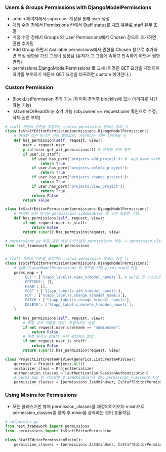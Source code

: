 ### Users & Groups Permissions with DjangoModelPermissions

- admin 페이지에서 superuser 계정을 통해 user 생성
- 계정 수정 창에서 Permissions 칸에서 Staff status를 체크 유무로 staff 유무 조절
- 계정 수정 창에서 Groups 와 User Permissions에서 Chosen 창으로 추가하면 권한 추가됨
- Add Group 하면서 Available permissions에서 권한을 Chosen 창으로 추가하면 특정 권한을 가진 그룹이 생성됨 (유저가 그 그룹에 속하고 안속하게 하면서 권한 관리)
- permissions.DjangoModelPermissions 로 교체 (이것은 GET 요청을 제외하여 허가를 부여하기 때문에 GET 요청을 바꾸려면 custom 해야한다.)

### Custom Permission

- BlockListPermission 추가 가능 (아이피 추적후 blocklist에 있는 아이피를 차단하는 기능)
- IsOwnerOrReadOnly 추가 가능 (obj.owner == request.user 확인으로 수정, 삭제 권한 부여)

```py
# staff 계정의 권한을 조절하는 custom permission 클래스 정의 ()
class IsStaffEditorPermission(permissions.DjangoModelPermissions):
    # 아래와 같은 방식은 거의 필요없음. 가능하다는 것만 파악해둘 것
    def has_permission(self, request, view):
        user = request.user
        print(user.get_all_permissions()) # 유저의 권한 확인
        if user.is_staff:
            if user.has_perm('projects.add_project'): # 'app_name.verb_model_name'
                return True
            if user.has_perm('projects.delete_project'):
                return True
            if user.has_perm('projects.change_project'):
                return True
            if user.has_perm('projects.view_project'):
                return True
            return False
        return False
```

```py
class IsStaffEditorPermission(permissions.DjangoModelPermissions):
    # 아래와 같은 방식은 permissions.isAdminUser 와 거의 동일한 것임.
    def has_permissions(self, request, view):
        if not request.user.is_staff:
            return False
        return super().has_permission(request, view)
```

```py
# permissions.py 파일 새로 생성 (커스텀한 permissions 파일 -> permission_classes 변수에 리스트로 감싸서 넣어줄 것)
from rest_framework import permissions


# staff 계정의 권한을 조절하는 custom permission 클래스 정의 ()
class IsStaffEditorPermission(permissions.DjangoModelPermissions):
    # 실제 DjangoModelPermissions 의 코드를 보면 perms_map이 있음
    perms_map = {
        'GET': ['%(app_label)s.view_%(model_name)s'], # GET은 빈 리스트인 것을 재정의
        'OPTIONS': [],
        'HEAD': [],
        'POST': ['%(app_label)s.add_%(model_name)s'],
        'PUT': ['%(app_label)s.change_%(model_name)s'],
        'PATCH': ['%(app_label)s.change_%(model_name)s'],
        'DELETE': ['%(app_label)s.delete_%(model_name)s'],
    }

    def has_permissions(self, request, view):
        # 특정 유저 이름을 제외, 포함시키는 방법
        if not request.user.username == "adminname":
            return False
        # 특정 유저가 staff 유무 확인하는 방법
        if not request.user.is_staff:
            return False
        return super().has_permission(request, view)
```

```py
class ProjectListCreateAPIView(generics.ListCreateAPIView):
    queryset = Project.objects.all()
    serializer_class = ProjectSerializer
    authencation_classes = [authentication.SessionAuthentication]
    # perms_map 만 커스텀한 후 IsAdminUser와 같이 permission_classes에 저장
    permission_classes = [permissions.IsAdminUser, IsStaffEditorPermission]
```

### Using Mixins for Permissions

- 모든 클래스기반 뷰에 permission_classes를 재정의하기보다 mixin으로 permission_classes를 정의 후 mixin을 상속하는 것이 효율적임

```py
# api/mixins.py
from rest_framework import permissions
from .permissions import IsStaffEditorPermission

class StaffEditorPermissionMixin():
    permission_classes = [permissions.IsAdminUser, IsStaffEditorPermission]
```
